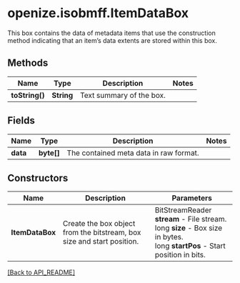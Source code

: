 # openize.isobmff.ItemDataBox

This box contains the data of metadata items that use the construction method indicating that an item’s data extents are stored within this box.

## Methods

Name | Type | Description | Notes
------------ | ------------- | ------------- | -------------
**toString()** | **String** | Text summary of the box. | 

## Fields

Name | Type | Description | Notes
------------ | ------------- | ------------- | -------------
**data** | **byte[]** | The contained meta data in raw format. | 

## Constructors

Name | Description | Parameters
------------ | ------------- | -------------
**ItemDataBox** | Create the box object from the bitstream, box size and start position. | BitStreamReader **stream** - File stream.<br />long **size** - Box size in bytes.<br />long **startPos** - Start position in bits.

[[Back to API_README]](API_README.md)
